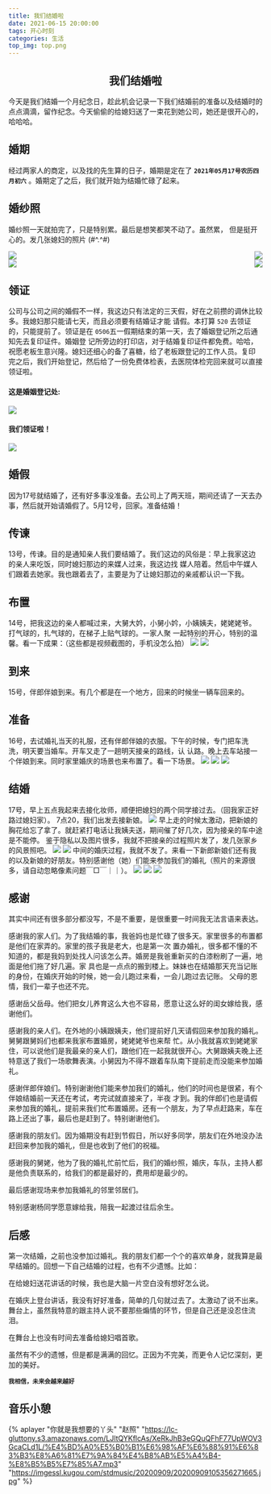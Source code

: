 ```yaml
---
title: 我们结婚啦
date: 2021-06-15 20:00:00
tags: 开心时刻
categories: 生活
top_img: top.png
---
```

## <center>我们结婚啦<center/>
今天是我们结婚一个月纪念日，趁此机会记录一下我们结婚前的准备以及结婚时的点点滴滴，留作纪念。今天偷偷的给媳妇送了一束花到她公司，她还是很开心的，哈哈哈。


## 婚期
经过两家人的商定，以及找的先生算的日子，婚期是定在了 **`2021年05月17号农历四月初六`** 。婚期定了之后，我们就开始为结婚忙碌了起来。

## 婚纱照
婚纱照一天就拍完了，只是特别累。最后是想笑都笑不动了。虽然累， 但是挺开心的。发几张媳妇的照片 (#^.^#)

<div style="display: flex;justify-content: space-between" ><img src="8.jpg"  /><img src="9.jpg"  /></div>
<div style="display: flex;justify-content: space-between" ><img src="10.jpg"  /><img src="11.jpg"  /></div>

## 领证
公司与公司之间的婚假不一样，我这边只有法定的三天假，好在之前攒的调休比较多。我媳妇那只能请七天，而且必须要有结婚证才能
请假。本打算 `520` 去领证的，只能提前了。领证是在 `0506`五一假期结束的第一天，去了婚姻登记所之后通知先去复印证件。婚姻登
记所旁边的打印店，对于结婚复印证件都免费。哈哈，祝愿老板生意兴隆。媳妇还细心的备了喜糖，给了老板跟登记的工作人员。复印
完之后，我们开始登记，然后给了一份免费体检表，去医院体检完回来就可以直接领证啦。
#### 这是婚姻登记处:
<img src="12.jpg"  />

#### 我们领证啦！
<img src="7.jpg"  />


## 婚假
因为17号就结婚了，还有好多事没准备。去公司上了两天班，期间还请了一天去办事，然后就开始请婚假了。5月12号，回家。准备结婚！

## 传谏
13号，传谏。目的是通知亲人我们要结婚了。我们这边的风俗是：早上我家这边的亲人来吃饭，同时媳妇那边的来媒人过来，我这边找
媒人陪着。然后中午媒人们跟着去她家。我也跟着去了，主要是为了让媳妇那边的亲戚都认识一下我。

## 布置
14号，把我这边的亲人都喊过来，大舅大妗，小舅小妗，小姨姨夫，姥姥姥爷。打气球的，扎气球的，在梯子上贴气球的。一家人聚
一起特别的开心，特别的温馨。看一下成果：（这些都是视频截图的，手机没怎么拍）
<img src="14.png"  />
<img src="15.png"  />

## 到来
15号，伴郎伴娘到来。有几个都是在一个地方，回来的时候坐一辆车回来的。

## 准备
16号，去试婚礼当天的礼服，还有伴郎伴娘的衣服。下午的时候，专门把车洗洗，明天要当婚车。开车又走了一趟明天接亲的路线，认
认路。晚上去车站接一个伴娘到来。同时家里婚庆的场景也来布置了。看一下场景。
<img src="1.png"  />
<img src="4.png"  />
<img src="5.png"  />

## 结婚
17号，早上五点我起来去接化妆师，顺便把媳妇的两个同学接过去。（回我家正好路过媳妇家）。
7点20，我们出发去接新娘。
<img src="18.jpg"  />
早上走的时候太激动，把新娘的胸花给忘了拿了。就赶紧打电话让我姨夫送，期间催了好几次，因为接亲的车中途是不能停。
鉴于隐私以及图片很多，我就不把接亲的过程照片发了，发几张家乡的风景照吧。
<img src="16.png"  />
<img src="17.png"  />
中间的婚庆过程，我就不发了。来看一下新郎新娘们还有我的以及新娘的好朋友。特别感谢他（她）们能来参加我们的婚礼（照片的来源很多，请自动忽略像素问题￣□￣｜｜）。
<img src="19.jpg"  />
<img src="20.jpg"  />
<img src="21.jpg"  />

## 感谢
其实中间还有很多部分都没写，不是不重要，是很重要一时间我无法言语来表达。

感谢我的家人们。为了我结婚的事，我爸妈也是忙碌了很多天。家里很多的布置都是他们在家弄的。家里的孩子我是老大，也是第一次
置办婚礼，很多都不懂的不知道的，都是我妈到处找人问该怎么弄。婚房是我爸重新买的白漆粉刷了一遍，地面是他们拖了好几遍。家
具也是一点点的搬到楼上。妹妹也在结婚那天充当记账的身份，在婚庆开始的时候，她一会儿跑过来看，一会儿跑过去记账。
父母的恩情，我们一辈子也还不完。

感谢岳父岳母。他们把女儿养育这么大也不容易，愿意让这么好的闺女嫁给我，感谢他们。

感谢我的亲人们。在外地的小姨跟姨夫，他们提前好几天请假回来参加我的婚礼。舅舅跟舅妈们也都来我家布置婚房，姥姥姥爷也来帮
忙。从小我就喜欢到姥姥家住，可以说他们是我最亲的亲人们，跟他们在一起我就很开心。大舅跟姨夫晚上还特意送了我们一场歌舞表演。小舅因为不得不跟着车队南下提前走而没能来参加婚礼。

感谢伴郎伴娘们。特别谢谢他们能来参加我们的婚礼，他们的时间也是很紧，有个伴娘结婚前一天还在考试，考完试就直接来了，半夜
才到。我的伴郎们也是请假来参加我的婚礼，提前来我们忙布置婚房。还有一个朋友，为了早点赶路来，车在路上还出了事，最后也是赶到了。特别谢谢他们。

感谢我的朋友们。因为婚期没有赶到节假日，所以好多同学，朋友们在外地没办法赶回来参加我的婚礼，但是也收到了他们的祝福。

感谢我的舅姥，他为了我的婚礼忙前忙后，我们的婚纱照，婚庆，车队，主持人都是他负责联系的，给我们的都是最好的，费用却是最少的。

最后感谢现场来参加我婚礼的邻里邻居们。

特别感谢杨同学愿意嫁给我，陪我一起渡过往后余生。

## 后感
第一次结婚，之前也没参加过婚礼。我的朋友们都一个个的喜欢单身，就我算是最早结婚的。回想一下自己结婚的过程，也有不少遗憾。比如：

在给媳妇送花讲话的时候，我也是大脑一片空白没有想好怎么说。

在婚庆上登台讲话，我没有好好准备，简单的几句就过去了。太激动了说不出来。舞台上，虽然我特意的跟主持人说不要那些煽情的环节，但是自己还是没忍住流泪。

在舞台上也没有时间去准备给媳妇唱首歌。

虽然有不少的遗憾，但是都是满满的回忆。正因为不完美，而更令人记忆深刻，更加的美好。

**`我相信，未来会越来越好`**


## 音乐小憩
{% aplayer "你就是我想要的丫头" "赵照" "https://lc-gluttony.s3.amazonaws.com/LJltQYKflcAs/XeRkJhB3eGQuQFhF77UpWOV3GcaCLd1L/%E4%BD%A0%E5%B0%B1%E6%98%AF%E6%88%91%E6%83%B3%E8%A6%81%E7%9A%84%E4%B8%AB%E5%A4%B4-%E8%B5%B5%E7%85%A7.mp3" "https://imgessl.kugou.com/stdmusic/20200909/20200909105356271665.jpg"  %}

